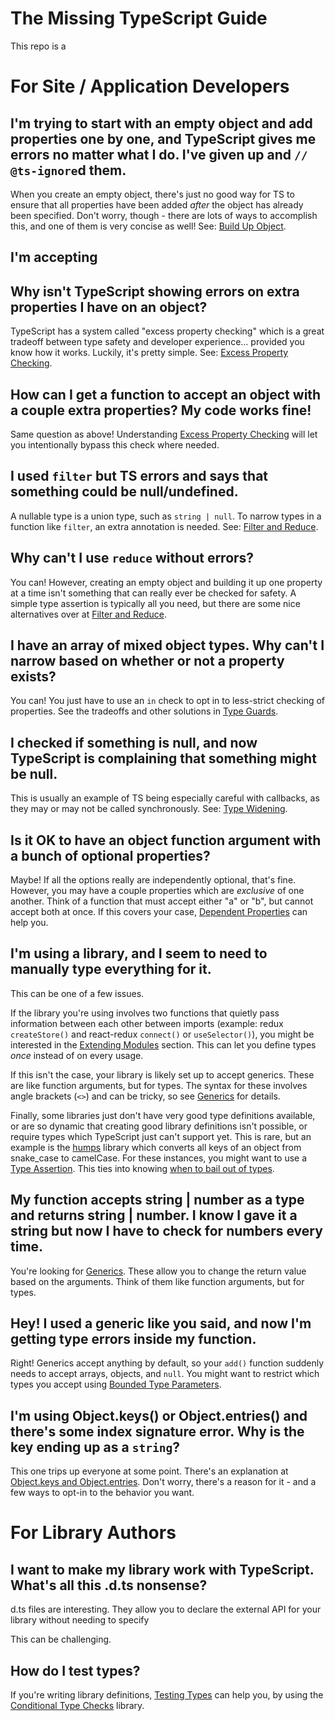 # The Missing TypeScript Guide

This repo is a

# For Site / Application Developers

## I'm trying to start with an empty object and add properties one by one, and TypeScript gives me errors no matter what I do. I've given up and `// @ts-ignore`d them.

When you create an empty object, there's just no good way for TS to ensure that all properties have been added _after_ the object has already been specified. Don't worry, though - there are lots of ways to accomplish this, and one of them is very concise as well! See: [Build Up Object](examples/build-up-object.md).

## I'm accepting

## Why isn't TypeScript showing errors on extra properties I have on an object?

TypeScript has a system called "excess property checking" which is a great tradeoff between type safety and developer experience... provided you know how it works. Luckily, it's pretty simple. See: [Excess Property Checking](examples/excess-property-checking.md).

## How can I get a function to accept an object with a couple extra properties? My code works fine!

Same question as above! Understanding [Excess Property Checking](examples/excess-property-checking.md) will let you intentionally bypass this check where needed.

## I used `filter` but TS errors and says that something could be null/undefined.

A nullable type is a union type, such as `string | null`. To narrow types in a function like `filter`, an extra annotation is needed. See: [Filter and Reduce](examples/filter-reduce.md).

## Why can't I use `reduce` without errors?

You can! However, creating an empty object and building it up one property at a time isn't something that can really ever be checked for safety. A simple type assertion is typically all you need, but there are some nice alternatives over at [Filter and Reduce](examples/filter-reduce.md).

## I have an array of mixed object types. Why can't I narrow based on whether or not a property exists?

You can! You just have to use an `in` check to opt in to less-strict checking of properties. See the tradeoffs and other solutions in [Type Guards](examples/type-guards.md).

## I checked if something is null, and now TypeScript is complaining that something might be null.

This is usually an example of TS being especially careful with callbacks, as they may or may not be called synchronously. See: [Type Widening](examples/type-widening.md).

## Is it OK to have an object function argument with a bunch of optional properties?

Maybe! If all the options really are independently optional, that's fine. However, you may have a couple properties which are _exclusive_ of one another. Think of a function that must accept either "a" or "b", but cannot accept both at once. If this covers your case, [Dependent Properties](examples/dependent-properties.md) can help you.

## I'm using a library, and I seem to need to manually type everything for it.

This can be one of a few issues.

If the library you're using involves two functions that quietly pass information between each other between imports (example: redux `createStore()` and react-redux `connect()` or `useSelector()`), you might be interested in the [Extending Modules](examples/extending-modules.md) section. This can let you define types _once_ instead of on every usage.

If this isn't the case, your library is likely set up to accept generics. These are like function arguments, but for types. The syntax for these involves angle brackets (`<>`) and can be tricky, so see [Generics](examples/generics.md) for details.

Finally, some libraries just don't have very good type definitions available, or are so dynamic that creating good library definitions isn't possible, or require types which TypeScript just can't support yet. This is rare, but an example is the [humps](https://github.com/domchristie/humps) library which converts all keys of an object from snake_case to camelCase. For these instances, you might want to use a [Type Assertion](examples/type-assertion.md). This ties into knowing [when to bail out of types](examples/when-to-bail-out.md).

## My function accepts string | number as a type and returns string | number. I know I gave it a string but now I have to check for numbers every time.

You're looking for [Generics](examples/generics.md). These allow you to change the return value based on the arguments. Think of them like function arguments, but for types.

## Hey! I used a generic like you said, and now I'm getting type errors inside my function.

Right! Generics accept anything by default, so your `add()` function suddenly needs to accept arrays, objects, and `null`. You might want to restrict which types you accept using [Bounded Type Parameters](examples/bounded-type-parameters.md).

## I'm using Object.keys() or Object.entries() and there's some index signature error. Why is the key ending up as a `string`?

This one trips up everyone at some point. There's an explanation at [Object.keys and Object.entries](examples/object-keys-and-entries.md). Don't worry, there's a reason for it - and a few ways to opt-in to the behavior you want.

# For Library Authors

## I want to make my library work with TypeScript. What's all this .d.ts nonsense?

d.ts files are interesting. They allow you to declare the external API for your library without needing to specify

This can be challenging.

## How do I test types?

If you're writing library definitions, [Testing Types](examples/testing-types.md) can help you, by using the [Conditional Type Checks](https://github.com/dsherret/conditional-type-checks) library.
